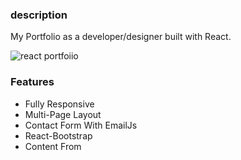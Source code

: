 ### description

My Portfolio as a developer/designer built with React.

<!-- ### [live preview](https://ubaimutl.github.io/react-portfolio/) -->

![react portfoiio](src/assets/images/react%20portfolio%20gif.gif)

### Features

- Fully Responsive
- Multi-Page Layout
- Contact Form With EmailJs
- React-Bootstrap
- Content From

<!-- ### Setup

Get the code.

 <pre>git clone https://github.com/ubaimutl/react-portfolio.git</pre>

Install required dependencies

<pre>yarn install</pre>

modify pages content in  `src/content_option.js`.

statrt the server

<pre>yarn start</pre>

### Thanks
If you like this portfolio template don't forget give it a ⭐
  -->
